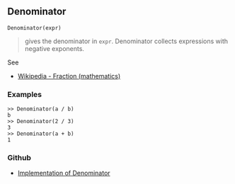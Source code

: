 ## Denominator

```
Denominator(expr)
```

> gives the denominator in `expr`. Denominator collects expressions with negative exponents.

See
* [Wikipedia - Fraction (mathematics)](https://en.wikipedia.org/wiki/Fraction_(mathematics))

### Examples

```
>> Denominator(a / b)
b
>> Denominator(2 / 3)
3
>> Denominator(a + b)
1
```

### Github

* [Implementation of Denominator](https://github.com/axkr/symja_android_library/blob/master/symja_android_library/matheclipse-core/src/main/java/org/matheclipse/core/builtin/Algebra.java#L1218) 
